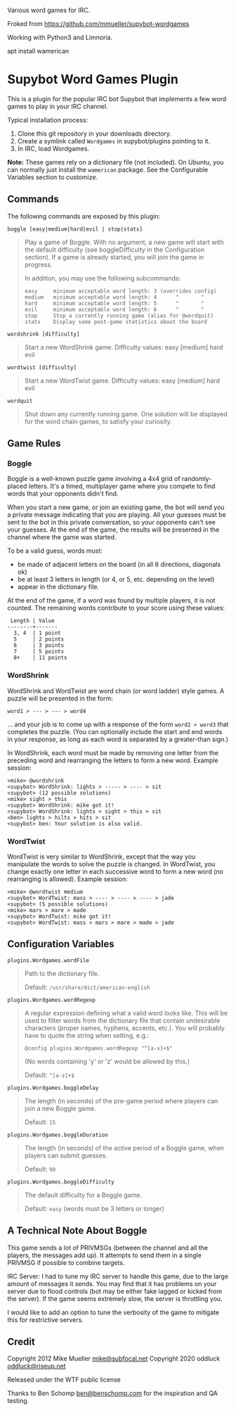 Various word games for IRC.

Froked from https://github.com/mmueller/supybot-wordgames

Working with Python3 and Limnoria.

apt install wamerican

Supybot Word Games Plugin
=========================

This is a plugin for the popular IRC bot Supybot that implements a few
word games to play in your IRC channel.

Typical installation process:

1. Clone this git repository in your downloads directory.
2. Create a symlink called `Wordgames` in supybot/plugins pointing to it.
3. In IRC, load Wordgames.

**Note:** These games rely on a dictionary file (not included).  On
Ubuntu, you can normally just install the `wamerican` package.  See
the Configurable Variables section to customize.

Commands
--------

The following commands are exposed by this plugin:

`boggle [easy|medium|hard|evil | stop|stats]`

> Play a game of Boggle.  With no argument, a new game will start with the
> default difficulty (see boggleDifficulty in the Configuration section).
> If a game is already started, you will join the game in progress.
>
> In addition, you may use the following subcommands:
>
>     easy     minimum acceptable word length: 3 (overrides config)
>     medium   minimum acceptable word length: 4      "       "
>     hard     minimum acceptable word length: 5      "       "
>     evil     minimum acceptable word length: 6      "       "
>     stop     Stop a currently running game (alias for @wordquit)
>     stats    Display some post-game statistics about the board

`wordshrink [difficulty]`

> Start a new WordShrink game.  Difficulty values: easy [medium] hard evil

`wordtwist [difficulty]`

> Start a new WordTwist game.  Difficulty values: easy [medium] hard evil

`wordquit`

> Shut down any currently running game. One solution will be displayed for
> the word chain games, to satisfy your curiosity.

Game Rules
----------

### Boggle

Boggle is a well-known puzzle game involving a 4x4 grid of randomly-placed 
letters. It's a timed, multiplayer game where you compete to find words that 
your opponents didn't find.

When you start a new game, or join an existing game, the bot will send you a
private message indicating that you are playing.  All your guesses must be
sent to the bot in this private conversation, so your opponents can't see your
guesses.  At the end of the game, the results will be presented in the channel
where the game was started.

To be a valid guess, words must:

* be made of adjacent letters on the board (in all 8 directions, diagonals ok)
* be at least 3 letters in length (or 4, or 5, etc. depending on the level)
* appear in the dictionary file.

At the end of the game, if a word was found by multiple players, it is not
counted.  The remaining words contribute to your score using these values:

     Length | Value
    --------+-------
      3, 4  | 1 point
      5     | 2 points
      6     | 3 points
      7     | 5 points
      8+    | 11 points

### WordShrink

WordShrink and WordTwist are word chain (or word ladder) style games.
A puzzle will be presented in the form:

    word1 > --- > --- > word4

... and your job is to come up with a response of the form `word2 > word3`
that completes the puzzle.  (You can optionally include the start and end
words in your response, as long as each word is separated by a greater-than
sign.)

In WordShrink, each word must be made by removing one letter from the
preceding word and rearranging the letters to form a new word.  Example
session:

    <mike> @wordshrink
    <supybot> WordShrink: lights > ----- > ---- > sit
    <supybot> (12 possible solutions)
    <mike> sight > this
    <supybot> WordShrink: mike got it!
    <supybot> WordShrink: lights > sight > this > sit
    <ben> lights > hilts > hits > sit
    <supybot> ben: Your solution is also valid.

### WordTwist

WordTwist is very similar to WordShrink, except that the way you manipulate
the words to solve the puzzle is changed.  In WordTwist, you change exactly
one letter in each successive word to form a new word (no rearranging is
allowed).  Example session:

    <mike> @wordtwist medium
    <supybot> WordTwist: mass > ---- > ---- > ---- > jade
    <supybot> (5 possible solutions)
    <mike> mars > mare > made
    <supybot> WordTwist: mike got it!
    <supybot> WordTwist: mass > mars > mare > made > jade

Configuration Variables
-----------------------

`plugins.Wordgames.wordFile`

> Path to the dictionary file.
>  
> Default: `/usr/share/dict/american-english`

`plugins.Wordgames.wordRegexp`

> A regular expression defining what a valid word looks like.  This will
> be used to filter words from the dictionary file that contain undesirable
> characters (proper names, hyphens, accents, etc.).  You will probably have
> to quote the string when setting, e.g.:
>
>     @config plugins.Wordgames.wordRegexp "^[a-x]+$"
>
> (No words containing 'y' or 'z' would be allowed by this.)
>
> Default: `^[a-z]+$`

`plugins.Wordgames.boggleDelay`

> The length (in seconds) of the pre-game period where players can join a
> new Boggle game.
>
> Default: `15`

`plugins.Wordgames.boggleDuration`

> The length (in seconds) of the active period of a Boggle game, when
> players can submit guesses.
>
> Default: `90`

`plugins.Wordgames.boggleDifficulty`

> The default difficulty for a Boggle game.
>
> Default: `easy` (words must be 3 letters or longer)

A Technical Note About Boggle
------------------------------

This game sends a lot of PRIVMSGs (between the channel and all the players,
the messages add up).  It attempts to send them in a single PRIVMSG if
possible to combine targets.

IRC Server: I had to tune my IRC server to handle this game, due to the large
amount of messages it sends.  You may find that it has problems on your server
due to flood controls (bot may be either fake lagged or kicked from the
server).  If the game seems extremely slow, the server is throttling you.

I would like to add an option to tune the verbosity of the game to mitigate
this for restrictive servers.

Credit
------

Copyright 2012 Mike Mueller <mike@subfocal.net>
Copyright 2020 oddluck <oddluck@riseup.net>

Released under the WTF public license

Thanks to Ben Schomp <ben@benschomp.com> for the inspiration and QA testing.
